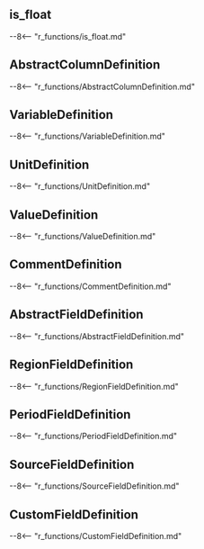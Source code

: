 
## is_float
--8<-- "r_functions/is_float.md"
## AbstractColumnDefinition
--8<-- "r_functions/AbstractColumnDefinition.md"
## VariableDefinition
--8<-- "r_functions/VariableDefinition.md"
## UnitDefinition
--8<-- "r_functions/UnitDefinition.md"
## ValueDefinition
--8<-- "r_functions/ValueDefinition.md"
## CommentDefinition
--8<-- "r_functions/CommentDefinition.md"
## AbstractFieldDefinition
--8<-- "r_functions/AbstractFieldDefinition.md"
## RegionFieldDefinition
--8<-- "r_functions/RegionFieldDefinition.md"
## PeriodFieldDefinition
--8<-- "r_functions/PeriodFieldDefinition.md"
## SourceFieldDefinition
--8<-- "r_functions/SourceFieldDefinition.md"
## CustomFieldDefinition
--8<-- "r_functions/CustomFieldDefinition.md"
